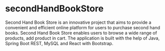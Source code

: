 # secondHandBookStore
Second Hand Book Store is an innovative project that aims to provide a convenient and efficient online platform for users to purchase second hand books. Second Hand Book Store enables users to browse a wide range of products, add product in cart. The application is built with the help of Java, Spring Boot REST, MySQL and React with Bootstrap.
